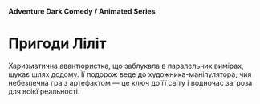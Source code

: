 #### Adventure Dark Comedy / Animated Series

# Пригоди Ліліт

Харизматична авантюристка, що заблукала в паралельних вимірах, шукає шлях додому. Її подорож веде до художника-маніпулятора, чия небезпечна гра з артефактом — це ключ до її світу і водночас загроза для всієї реальності.
